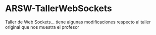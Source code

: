 # ARSW-TallerWebSockets
Taller de Web Sockets... tiene algunas modificaciones respecto al taller original que nos muestra el profesor
